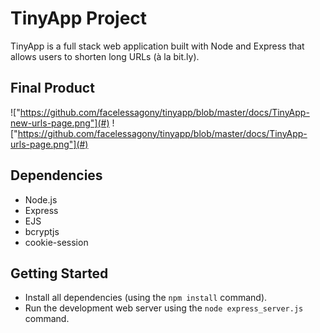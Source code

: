 # TinyApp Project

TinyApp is a full stack web application built with Node and Express that allows users to shorten long URLs (à la bit.ly).

## Final Product

!["https://github.com/facelessagony/tinyapp/blob/master/docs/TinyApp-new-urls-page.png"](#)
!["https://github.com/facelessagony/tinyapp/blob/master/docs/TinyApp-urls-page.png"](#)

## Dependencies

- Node.js
- Express
- EJS
- bcryptjs
- cookie-session

## Getting Started

- Install all dependencies (using the `npm install` command).
- Run the development web server using the `node express_server.js` command.